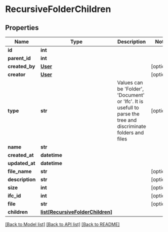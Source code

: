 # RecursiveFolderChildren

## Properties
Name | Type | Description | Notes
------------ | ------------- | ------------- | -------------
**id** | **int** |  | 
**parent_id** | **int** |  | 
**created_by** | [**User**](User.md) |  | [optional] 
**creator** | [**User**](User.md) |  | [optional] 
**type** | **str** | Values can be &#39;Folder&#39;, &#39;Document&#39; or &#39;Ifc&#39;. It is usefull to parse the tree and discriminate folders and files | [optional] 
**name** | **str** |  | 
**created_at** | **datetime** |  | 
**updated_at** | **datetime** |  | 
**file_name** | **str** |  | [optional] 
**description** | **str** |  | [optional] 
**size** | **int** |  | [optional] 
**ifc_id** | **int** |  | [optional] 
**file** | **str** |  | [optional] 
**children** | [**list[RecursiveFolderChildren]**](RecursiveFolderChildren.md) |  | 

[[Back to Model list]](../README.md#documentation-for-models) [[Back to API list]](../README.md#documentation-for-api-endpoints) [[Back to README]](../README.md)


